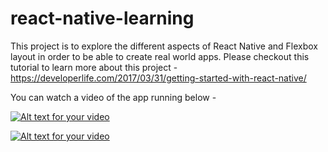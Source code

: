 # react-native-learning
This project is to explore the different aspects of React Native and Flexbox layout in order to be able to create real world apps. 
Please checkout this tutorial to learn more about this project - https://developerlife.com/2017/03/31/getting-started-with-react-native/

You can watch a video of the app running below -

[![Alt text for your video](https://img.youtube.com/vi/jK3X_z-38Do/0.jpg)](http://www.youtube.com/watch?v=jK3X_z-38Do)

[![Alt text for your video](https://img.youtube.com/vi/7IPyPMp_dl8/0.jpg)](http://www.youtube.com/watch?v=7IPyPMp_dl8)
